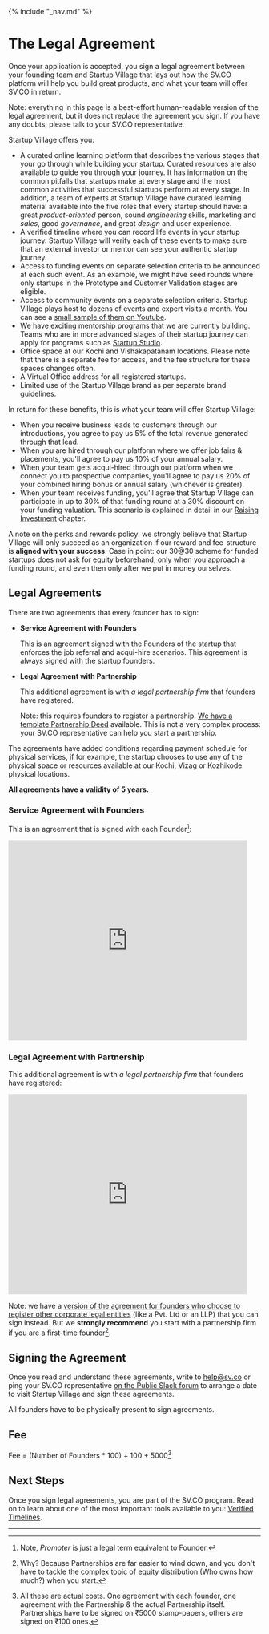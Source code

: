 {% include "_nav.md" %}

# The Legal Agreement

Once your application is accepted, you sign a legal agreement between your founding team and Startup Village that lays out how the SV.CO platform will help you build great products, and what your team will offer SV.CO in return.

Note: everything in this page is a best-effort human-readable version of the legal agreement, but it does not replace the agreement you sign. If you have any doubts, please talk to your SV.CO representative.

Startup Village offers you:

* A curated online learning platform that describes the various stages that your go through while building your startup. Curated resources are also available to guide you through your journey. It has information on the common pitfalls that startups make at every stage and the most common activities that successful startups perform at every stage. In addition, a team of experts at Startup Village have curated learning material available into the five roles that every startup should have: a great *product-oriented* person, sound *engineering* skills, marketing and *sales*, good *governance*, and great *design* and user experience.
* A verified timeline where you can record life events in your startup journey. Startup Village will verify each of these events to make sure that an external investor or mentor can see your authentic startup journey.
* Access to funding events on separate selection criteria to be announced at each such event. As an example, we might have seed rounds where only startups in the Prototype and Customer Validation stages are eligible.
* Access to community events on a separate selection criteria. Startup Village plays host to dozens of events and expert visits a month. You can see a [small sample of them on Youtube](https://www.youtube.com/user/TheStartupVillage).
* We have exciting mentorship programs that we are currently building. Teams who are in more advanced stages of their startup journey can apply for programs such as [Startup Studio](http://startupstudio.co.in).
* Office space at our Kochi and Vishakapatanam locations. Please note that there is a separate fee for access, and the fee structure for these spaces changes often.
* A Virtual Office address for all registered startups.
* Limited use of the Startup Village brand as per separate brand guidelines.

In return for these benefits, this is what your team will offer Startup Village:

* When you receive business leads to customers through our introductions, you agree to pay us 5% of the total revenue generated through that lead.
* When you are hired through our platform where we offer job fairs & placements, you'll agree to pay us 10% of your annual salary.
* When your team gets acqui-hired through our platform when we connect you to prospective companies, you'll agree to pay us 20% of your combined hiring bonus or annual salary (whichever is greater).
* When your team receives funding, you'll agree that Startup Village can participate in up to 30% of that funding round at a 30% discount on your funding valuation. This scenario is explained in detail in our [Raising Investment](6-raising-investment.md) chapter.

A note on the perks and rewards policy: we strongly believe that Startup Village will only succeed as an organization if our reward and fee-structure is **aligned with your success**. Case in point: our 30@30 scheme for funded startups does not ask for equity beforehand, only when you approach a funding round, and even then only after we put in money ourselves.

## Legal Agreements

There are two agreements that every founder has to sign:

* **Service Agreement with Founders**

   This is an agreement signed with the Founders of the startup that enforces the job referral and acqui-hire scenarios. This agreement is always signed with the startup founders.
  
* **Legal Agreement with Partnership**

   This additional agreement is with *a legal partnership firm* that founders have registered.
   
   Note: this requires founders to register a partnership. [We have a template Partnership Deed](http://www.slideshare.net/svlabs/startup-partnership-deed) available. This is not a very complex process: your SV.CO representative can help you start a partnership.
   
The agreements have added conditions regarding payment schedule for physical services, if for example, the startup chooses to use any of the physical space or resources available at our Kochi, Vizag or Kozhikode physical locations. 

**All agreements have a validity of 5 years.**

### Service Agreement with Founders

This is an agreement that is signed with each Founder[^1]:

<iframe src="https://www.slideshare.net/slideshow/embed_code/key/LbIal53MoA0g3O" width="476" height="400" frameborder="0" marginwidth="0" marginheight="0" scrolling="no"></iframe>

### Legal Agreement with Partnership

This additional agreement is with *a legal partnership firm* that founders have registered:

<iframe src="https://www.slideshare.net/slideshow/embed_code/key/kJt4PsLG26RROe" width="476" height="400" frameborder="0" marginwidth="0" marginheight="0" scrolling="no"></iframe>

Note: we have a [version of the agreement for founders who choose to register other corporate legal entities](http://www.slideshare.net/svlabs/physical-incubation-services-agreement-corporate) (like a Pvt. Ltd or an LLP) that you can sign instead. But we **strongly recommend** you start with a partnership firm if you are a first-time founder[^2].

## Signing the Agreement

Once you read and understand these agreements, write to help@sv.co or ping your SV.CO representative [on the Public Slack forum](1.2-slack.md) to arrange a date to visit Startup Village and sign these agreements.

All founders have to be physically present to sign agreements.

## Fee

Fee = (Number of Founders * 100) + 100 + 5000[^3] 

## Next Steps
Once you sign legal agreements, you are part of the SV.CO program. Read on to learn about one of the most important tools available to you: [Verified Timelines](3-verified-timelines.md).

---
[^1]: Note, *Promoter* is just a legal term equivalent to Founder.
[^2]: Why? Because Partnerships are far easier to wind down, and you don't have to tackle the complex topic of equity distribution (Who owns how much?) when you start.
[^3]: All these are actual costs. One agreement with each founder, one agreement with the Partnership & the actual Partnership itself. Partnerships have to be signed on ₹5000 stamp-papers, others are signed on ₹100 ones.